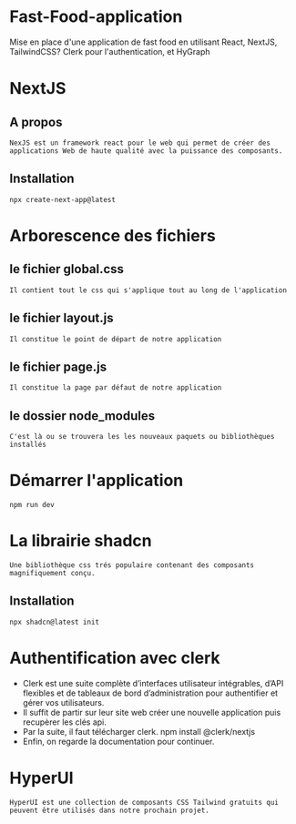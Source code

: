 # Fast-Food-application
Mise en place d'une application de fast food en utilisant React, NextJS, TailwindCSS? Clerk pour l'authentication, et HyGraph

# NextJS
## A propos
    NexJS est un framework react pour le web qui permet de créer des applications Web de haute qualité avec la puissance des composants.
## Installation
    npx create-next-app@latest

# Arborescence des fichiers
## le fichier global.css
    Il contient tout le css qui s'applique tout au long de l'application
## le fichier layout.js
    Il constitue le point de départ de notre application
## le fichier page.js
    Il constitue la page par défaut de notre application
## le dossier node_modules
    C'est là ou se trouvera les les nouveaux paquets ou bibliothèques installés
    
# Démarrer l'application
    npm run dev

# La librairie shadcn
    Une bibliothèque css trés populaire contenant des composants magnifiquement conçu.
## Installation
    npx shadcn@latest init
 
# Authentification avec clerk
   * Clerk est une suite complète d’interfaces utilisateur intégrables, d’API flexibles et de tableaux de bord d’administration pour authentifier et gérer vos utilisateurs.
   * Il suffit de partir sur leur site web créer une nouvelle application puis recupèrer les clés api.
   * Par la suite, il faut télécharger clerk.
    npm install @clerk/nextjs
   * Enfin, on regarde la documentation pour continuer.

# HyperUI
    HyperUI est une collection de composants CSS Tailwind gratuits qui peuvent être utilisés dans notre prochain projet.